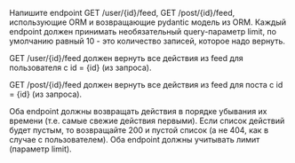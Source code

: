 Напишите endpoint GET /user/{id}/feed, GET /post/{id}/feed, использующие ORM и возвращающие pydantic модель из ORM. Каждый endpoint должен принимать необязательный query-параметр limit, по умолчанию равный 10 - это количество записей, которое надо вернуть.

GET /user/{id}/feed должен вернуть все действия из feed для пользователя с id = {id} (из запроса).

GET /post/{id}/feed должен вернуть все действия из feed для поста с id = {id} (из запроса).

Оба endpoint должны возвращать действия в порядке убывания их времени (т.е. самые свежие действия первыми). Если список действий будет пустым, то возвращайте 200 и пустой список (а не 404, как в случае с пользователем). Оба endpoint должны учитывать лимит (параметр limit).
